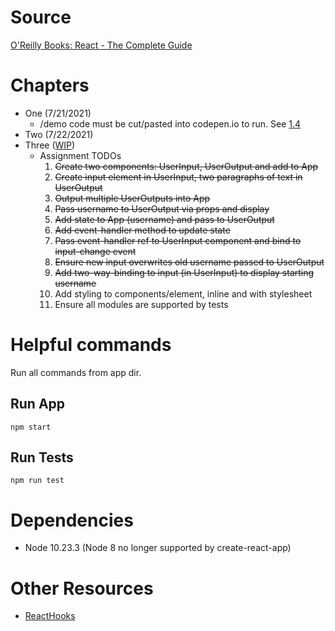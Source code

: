 # Source
[O'Reilly Books: React - The Complete Guide](https://learning.oreilly.com/videos/react-the/9781789132229/)

# Chapters
* One (7/21/2021)
  * /demo code must be cut/pasted into codepen.io to run. See [1.4](https://learning.oreilly.com/videos/react-the-complete/9781789132229/9781789132229-video1_4/)
* Two (7/22/2021)
* Three ([WIP](https://learning.oreilly.com/videos/react-the-complete/9781789132229/9781789132229-video3_22/))
  * Assignment TODOs
    1. ~~Create two components: UserInput, UserOutput and add to App~~
    1. ~~Create input element in UserInput, two paragraphs of text in UserOutput~~
    1. ~~Output multiple UserOutputs into App~~
    1. ~~Pass username to UserOutput via props and display~~
    1. ~~Add state to App (username) and pass to UserOutput~~
    1. ~~Add event-handler method to update state~~
    1. ~~Pass event-handler ref to UserInput component and bind to input-change event~~
    1. ~~Ensure new input overwrites old username passed to UserOutput~~
    1. ~~Add two-way-binding to input (in UserInput) to display starting username~~
    1. Add styling to components/element, inline and with stylesheet
    1. Ensure all modules are supported by tests

# Helpful commands

Run all commands from app dir.

## Run App
```
npm start
```

## Run Tests
```
npm run test
```

# Dependencies
* Node 10.23.3 (Node 8 no longer supported by create-react-app)

# Other Resources
* [ReactHooks](https://medium.com/capbase-engineering/react-hooks-is-the-functional-paradise-youve-been-waiting-for-994e53f65f94)
